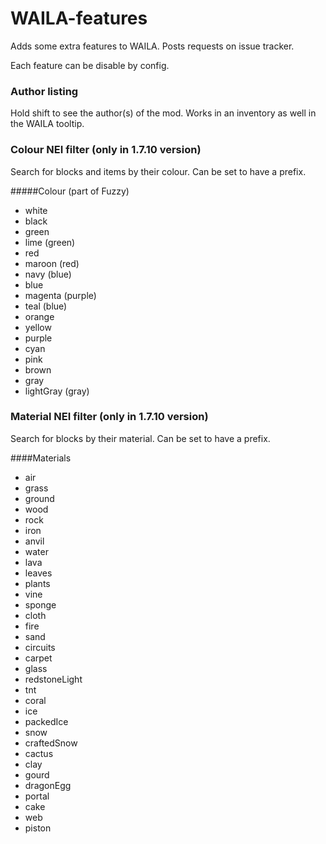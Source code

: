 WAILA-features
==============
Adds some extra features to WAILA. Posts requests on issue tracker.

Each feature can be disable by config.

### Author listing
Hold shift to see the author(s) of the mod. Works in an inventory as well in the WAILA tooltip.

### Colour NEI filter (only in 1.7.10 version)
Search for blocks and items by their colour. Can be set to have a prefix.

#####Colour (part of Fuzzy)
* white
* black
* green
* lime (green)
* red
* maroon (red)
* navy (blue)
* blue
* magenta (purple)
* teal (blue)
* orange
* yellow
* purple
* cyan
* pink
* brown
* gray
* lightGray (gray)

### Material NEI filter (only in 1.7.10 version)
Search for blocks by their material. Can be set to have a prefix.

####Materials
* air
* grass
* ground
* wood
* rock
* iron
* anvil
* water
* lava
* leaves
* plants
* vine
* sponge
* cloth
* fire
* sand
* circuits
* carpet
* glass
* redstoneLight
* tnt
* coral
* ice
* packedIce
* snow
* craftedSnow
* cactus
* clay
* gourd
* dragonEgg
* portal
* cake
* web
* piston
